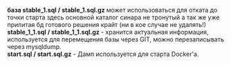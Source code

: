<b>база stable_1.sql / stable_1.sql.gz </b> может использоваться для отката до точки старта
здесь основной каталог синара не тронутый а так же уже прилитая бд готового решения крайт (ни в кое случае не удалять!)<br>
<b>stable_1_1.sql / stable_1_1.sql.gz </b> - хранится актуальная информация, используется для перемещения базы через GIT, можно перезаписывать через mysqldump.<br>
<b>start.sql / start.sql.gz</b> - Дамп используется для старта Docker'a.